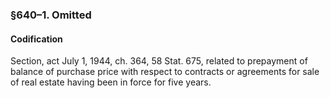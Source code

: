 ### §640–1. Omitted ###

#### Codification ####

Section, act July 1, 1944, ch. 364, 58 Stat. 675, related to prepayment of balance of purchase price with respect to contracts or agreements for sale of real estate having been in force for five years.